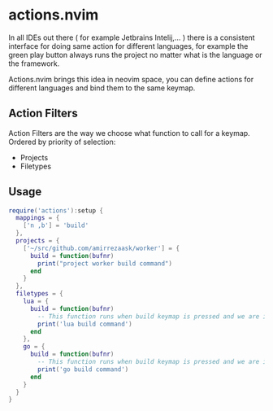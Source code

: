 # actions.nvim
In all IDEs out there ( for example Jetbrains Intelij,... ) there is a consistent interface for doing same action for different languages, for example the green play button always runs the project no matter what is the language or the framework.

Actions.nvim brings this idea in neovim space, you can define actions for different languages and bind them to the same keymap.

## Action Filters
Action Filters are the way we choose what function to call for a keymap.
Ordered by priority of selection:
- Projects
- Filetypes

## Usage
```lua
require('actions'):setup {
  mappings = {
    ['n ,b'] = 'build'
  },
  projects = {
    ['~/src/github.com/amirrezaask/worker'] = {
      build = function(bufnr)
        print("project worker build command")
      end
    }
  },
  filetypes = {
    lua = {
      build = function(bufnr)
        -- This function runs when build keymap is pressed and we are in a lua file
        print('lua build command')
      end
    },
    go = {
      build = function(bufnr)
        -- This function runs when build keymap is pressed and we are in a go file
        print('go build command')
      end
    }
  }
}
```
